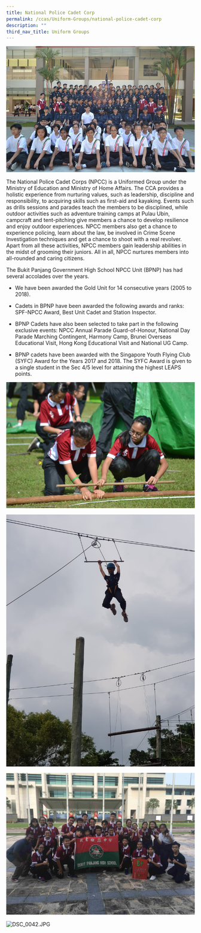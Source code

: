 ```yaml
---
title: National Police Cadet Corp
permalink: /ccas/Uniform-Groups/national-police-cadet-corp
description: ""
third_nav_title: Uniform Groups
---
```

![](/images/npcc1.jpeg)

The National Police Cadet Corps (NPCC) is a Uniformed Group under the Ministry of Education and Ministry of Home Affairs. The CCA provides a holistic experience from nurturing values, such as leadership, discipline and responsibility, to acquiring skills such as first-aid and kayaking. Events such as drills sessions and parades teach the members to be disciplined, while outdoor activities such as adventure training camps at Pulau Ubin, campcraft and tent-pitching give members a chance to develop resilience and enjoy outdoor experiences. NPCC members also get a chance to experience policing, learn about the law, be involved in Crime Scene Investigation techniques and get a chance to shoot with a real revolver. Apart from all these activities, NPCC members gain leadership abilities in the midst of grooming their juniors. All in all, NPCC nurtures members into all-rounded and caring citizens.

  

The Bukit Panjang Government High School NPCC Unit (BPNP) has had several accolades over the years.

  

*   We have been awarded the Gold Unit for 14 consecutive years (2005 to 2018).  
    
*   Cadets in BPNP have been awarded the following awards and ranks: SPF-NPCC Award, Best Unit Cadet and Station Inspector.  
    
*   BPNP Cadets have also been selected to take part in the following exclusive events: NPCC Annual Parade Guard-of-Honour, National Day Parade Marching Contingent, Harmony Camp, Brunei Overseas Educational Visit, Hong Kong Educational Visit and National UG Camp.  
    
* BPNP cadets have been awarded with the Singapore Youth Flying Club (SYFC) Award for the Years 2017 and 2018. The SYFC Award is given to a single student in the Sec 4/5 level for attaining the highest LEAPS points.  

  
![](/images/npcc2.jpeg)

![](/images/npcc3.jpeg)

![](/images/npcc4.jpeg) 

![DSC_0042.JPG](https://www-bpghs-moe-edu-sg-admin.cwp.sg/qql/slot/u148/BPGHS%202019/Holistic%20Education/CCAs/Uniform%20Groups/National%20Police%20Cadet%20Corps/DSC_0042.jpg)